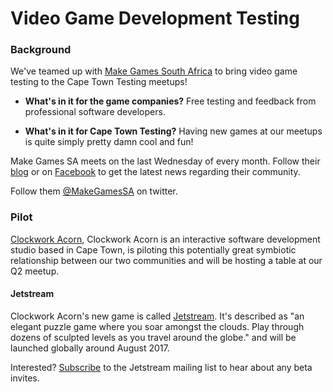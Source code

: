 # Video Game Development Testing

### Background
We've teamed up with [Make Games South Africa](http://makegamessa.com/discussion/4871/cape-town-testing-meetups-get-your-game-tested-by-software-testers) to bring video game testing to the Cape Town Testing meetups!

 * **What's in it for the game companies?** Free testing and feedback from professional software developers.

 * **What's in it for Cape Town Testing?** Having new games at our meetups is quite simply pretty damn cool and fun!

Make Games SA meets on the last Wednesday of every month. Follow their [blog](http://makegamessa.com/) or on [Facebook](https://www.facebook.com/MakeGamesSouthAfrica/) to get the latest news regarding their community.

Follow them [@MakeGamesSA](https://twitter.com/MakeGamesSA) on twitter.
### Pilot

[Clockwork Acorn](http://clockworkacorn.com/), Clockwork Acorn is an interactive software development studio based in Cape Town, is piloting this potentially great symbiotic relationship between our two communities and will be hosting a table at our Q2 meetup. 

#### Jetstream
Clockwork Acorn's new game is called [Jetstream](http://jetstreamgame.com/). It's described as "an elegant puzzle game where you soar amongst the clouds. Play through dozens of sculpted levels as you travel around the globe." and will be launched globally around August 2017.

Interested? [Subscribe](http://jetstreamgame.com/#sign-up) to the Jetstream mailing list to hear about any beta invites.